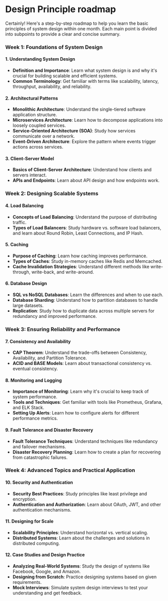 # Design Principle roadmap
Certainly! Here's a step-by-step roadmap to help you learn the basic principles of system design within one month. Each main point is divided into subpoints to provide a clear and concise summary.

### Week 1: Foundations of System Design

#### 1. Understanding System Design
- **Definition and Importance**: Learn what system design is and why it's crucial for building scalable and efficient systems.
- **Common Terminology**: Get familiar with terms like scalability, latency, throughput, availability, and reliability.
  
#### 2. Architectural Patterns 
- **Monolithic Architecture**: Understand the single-tiered software application structure.
- **Microservices Architecture**: Learn how to decompose applications into loosely coupled services.
- **Service-Oriented Architecture (SOA)**: Study how services communicate over a network.
- **Event-Driven Architecture**: Explore the pattern where events trigger actions across services.

#### 3. Client-Server Model
- **Basics of Client-Server Architecture**: Understand how clients and servers interact.
- **APIs and Endpoints**: Learn about API design and how endpoints work.

### Week 2: Designing Scalable Systems
#### 4. Load Balancing
- **Concepts of Load Balancing**: Understand the purpose of distributing traffic.
- **Types of Load Balancers**: Study hardware vs. software load balancers, and learn about Round Robin, Least Connections, and IP Hash.

#### 5. Caching
- **Purpose of Caching**: Learn how caching improves performance.
- **Types of Caches**: Study in-memory caches like Redis and Memcached.
- **Cache Invalidation Strategies**: Understand different methods like write-through, write-back, and write-around.

#### 6. Database Design
- **SQL vs NoSQL Databases**: Learn the differences and when to use each.
- **Database Sharding**: Understand how to partition databases to handle large datasets.
- **Replication**: Study how to duplicate data across multiple servers for redundancy and improved performance.

### Week 3: Ensuring Reliability and Performance
#### 7. Consistency and Availability
- **CAP Theorem**: Understand the trade-offs between Consistency, Availability, and Partition Tolerance.
- **ACID and BASE Models**: Learn about transactional consistency vs. eventual consistency.

#### 8. Monitoring and Logging
- **Importance of Monitoring**: Learn why it's crucial to keep track of system performance.
- **Tools and Techniques**: Get familiar with tools like Prometheus, Grafana, and ELK Stack.
- **Setting Up Alerts**: Learn how to configure alerts for different performance metrics.

#### 9. Fault Tolerance and Disaster Recovery
- **Fault Tolerance Techniques**: Understand techniques like redundancy and failover mechanisms.
- **Disaster Recovery Planning**: Learn how to create a plan for recovering from catastrophic failures.

### Week 4: Advanced Topics and Practical Application
#### 10. Security and Authentication
- **Security Best Practices**: Study principles like least privilege and encryption.
- **Authentication and Authorization**: Learn about OAuth, JWT, and other authentication mechanisms.

#### 11. Designing for Scale
- **Scalability Principles**: Understand horizontal vs. vertical scaling.
- **Distributed Systems**: Learn about the challenges and solutions in distributed computing.

#### 12. Case Studies and Design Practice
- **Analyzing Real-World Systems**: Study the design of systems like Facebook, Google, and Amazon.
- **Designing from Scratch**: Practice designing systems based on given requirements.
- **Mock Interviews**: Simulate system design interviews to test your understanding and get feedback.
